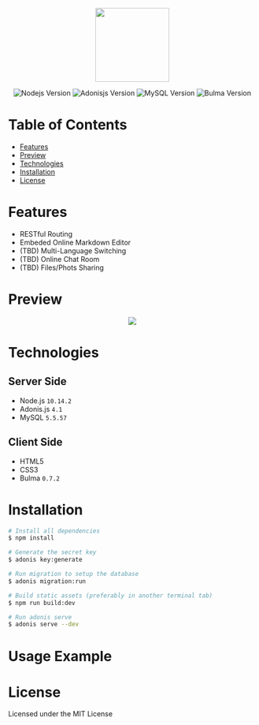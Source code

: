 <p align="center">
    <img src="https://i.imgur.com/tsrQqkD.png" width="150"/>
  </a>
</p>

<p align="center">
    <img src="https://img.shields.io/badge/Node.js-10.14.2-green.svg" alt="Nodejs Version"/>
    <img src="https://img.shields.io/badge/Adonis.js-4.1-orange.svg" alt="Adonisjs Version"/>
    <img src="https://img.shields.io/badge/MySQL-5.5.57-blue.svg" alt="MySQL Version"/>
    <img src="https://img.shields.io/badge/Bulma-0.7.2-brightgreen.svg" alt="Bulma Version"/>
  </a>
</p>

# Table of Contents

- [Features](#Features)
- [Preview](#Preview)
- [Technologies](#Technologies)
- [Installation](#Installation)
- [License](#License)

# Features

- RESTful Routing
- Embeded Online Markdown Editor
- (TBD) Multi-Language Switching
- (TBD) Online Chat Room
- (TBD) Files/Phots Sharing

# Preview

<p align="center">
    <img src="https://i.imgur.com/PCckmsm.gif"/>
  </a>
</p>

# Technologies

## Server Side

- Node.js `10.14.2`
- Adonis.js `4.1`
- MySQL `5.5.57`

## Client Side

- HTML5
- CSS3
- Bulma `0.7.2`

# Installation

```bash
# Install all dependencies
$ npm install

# Generate the secret key
$ adonis key:generate

# Run migration to setup the database
$ adonis migration:run

# Build static assets (preferably in another terminal tab)
$ npm run build:dev

# Run adonis serve
$ adonis serve --dev
```

# Usage Example

# License

Licensed under the MIT License
